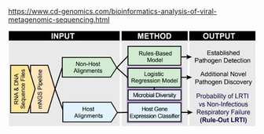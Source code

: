 https://www.cd-genomics.com/bioinformatics-analysis-of-viral-metagenomic-sequencing.html

![xx](pics/20200708.png)